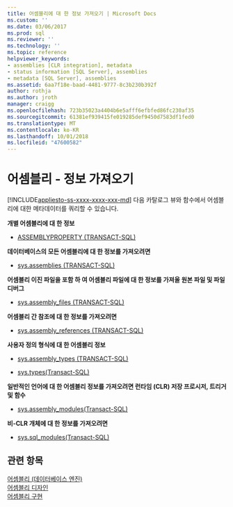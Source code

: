 ```yaml
---
title: 어셈블리에 대 한 정보 가져오기 | Microsoft Docs
ms.custom: ''
ms.date: 03/06/2017
ms.prod: sql
ms.reviewer: ''
ms.technology: ''
ms.topic: reference
helpviewer_keywords:
- assemblies [CLR integration], metadata
- status information [SQL Server], assemblies
- metadata [SQL Server], assemblies
ms.assetid: 6aa7f18e-baad-4481-9777-8c3b230b392f
author: rothja
ms.author: jroth
manager: craigg
ms.openlocfilehash: 723b35023a4404b6e5afff6efbfed86fc230af35
ms.sourcegitcommit: 61381ef939415fe019285def9450d7583df1fed0
ms.translationtype: MT
ms.contentlocale: ko-KR
ms.lasthandoff: 10/01/2018
ms.locfileid: "47600582"
---
```

# <a name="assemblies---getting-information"></a>어셈블리 - 정보 가져오기
[!INCLUDE[appliesto-ss-xxxx-xxxx-xxx-md](../../includes/appliesto-ss-xxxx-xxxx-xxx-md.md)]
  다음 카탈로그 뷰와 함수에서 어셈블리에 대한 메타데이터를 쿼리할 수 있습니다.  
  
 **개별 어셈블리에 대 한 정보**  
  
-   [ASSEMBLYPROPERTY &#40;TRANSACT-SQL&#41;](../../t-sql/functions/assemblyproperty-transact-sql.md)  
  
 **데이터베이스의 모든 어셈블리에 대 한 정보를 가져오려면**  
  
-   [sys.assemblies &#40;TRANSACT-SQL&#41;](../../relational-databases/system-catalog-views/sys-assemblies-transact-sql.md)  
  
 **어셈블리 이진 파일을 포함 하 여 어셈블리 파일에 대 한 정보를 가져올 원본 파일 및 파일 디버그**  
  
-   [sys.assembly_files &#40;TRANSACT-SQL&#41;](../../relational-databases/system-catalog-views/sys-assembly-files-transact-sql.md)  
  
 **어셈블리 간 참조에 대 한 정보를 가져오려면**  
  
-   [sys.assembly_references &#40;TRANSACT-SQL&#41;](../../relational-databases/system-catalog-views/sys-assembly-references-transact-sql.md)  
  
 **사용자 정의 형식에 대 한 어셈블리 정보**  
  
-   [sys.assembly_types &#40;TRANSACT-SQL&#41;](../../relational-databases/system-catalog-views/sys-assembly-types-transact-sql.md)  
  
-   [sys.types&#40;Transact-SQL&#41;](../../relational-databases/system-catalog-views/sys-types-transact-sql.md)  
  
 **일반적인 언어에 대 한 어셈블리 정보를 가져오려면 런타임 (CLR) 저장 프로시저, 트리거 및 함수**  
  
-   [sys.assembly_modules&#40;Transact-SQL&#41;](../../relational-databases/system-catalog-views/sys-assembly-modules-transact-sql.md)  
  
 **비-CLR 개체에 대 한 정보를 가져오려면**  
  
-   [sys.sql_modules&#40;Transact-SQL&#41;](../../relational-databases/system-catalog-views/sys-sql-modules-transact-sql.md)  
  
## <a name="see-also"></a>관련 항목  
 [어셈블리 &#40;데이터베이스 엔진&#41;](../../relational-databases/clr-integration/assemblies-database-engine.md)   
 [어셈블리 디자인](../../relational-databases/clr-integration/assemblies-designing.md)   
 [어셈블리 구현](../../relational-databases/clr-integration/assemblies-implementing.md)  
  
  
